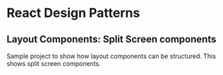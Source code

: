 # React Design Patterns

## Layout Components: Split Screen components

Sample project to show how layout components can be structured. This shows split screen components.

